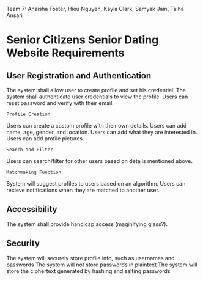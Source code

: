 Team 7: Anaisha Foster, Hieu Nguyen, Kayla Clark, Samyak Jain, Talha Ansari
# Senior Citizens Senior Dating Website Requirements

## User Registration and Authentication


The system shall allow user to create profile and set his credential. 
The system shall authenticate user credentials to view the profile.
Users can reset password and verify with their email.

	Profile Creation

Users can create a custom profile with their own details.
Users can add name, age, gender, and location.
Users can add what they are interested in.
Users can add profile pictures.

	Search and Filter 

Users can search/filter for other users based on details mentioned above.

	Matchmaking Function

System will suggest profiles to users based on an algorithm.
Users can recieve notifications when they are matched to another user.

## Accessibility

The system shall provide handicap access (maginifying glass?).

## Security
 The system will securely store profile info, such as usernames and passwords
 The system will not store passwords in plaintext
 The system will store the ciphertext generated by hashing and salting passwords
